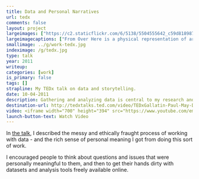 ```yaml
---
title: Data and Personal Narratives
url: tedx
comments: false
layout: project
largeimages: ["https://c2.staticflickr.com/6/5138/5504555642_c59d818987_b.jpg","https://c2.staticflickr.com/6/5100/5474479004_6b035f38bb_b.jpg","https://c2.staticflickr.com/6/5288/5284583914_fa9222ae3d_b.jpg"]
largeimagecaptions: ["From Over Here is a physical representation of articles from the New York Times from 1992-2010. Each card represents a month of articles about, or related to Ireland. The people and topics of the articles from that month are etched on each card. ","Radial diagram. Mentions of cancer (blue), and AIDS (red) in the New York Times, 1981-2010","Seasonally adjusted standardised unemployment rate in Ireland, by month, from 1981-2010. Lighter regions show lower % unemployment. Darker regions show higher % unemployment."]
smallimage: ../g/work-tedx.jpg
indeximage: /g/tedx.jpg
type: talk
year: 2011
writeup: 
categories: [work]
is_primary: false
tags: []
strapline: My TEDx talk on data and storytelling.
date: 10-04-2011
description: Gathering and analyzing data is central to my research and design projects. In 2011 I worked on a number of projects that took large sets of data related to Ireland, where I'm from, and expressed those datasets as sculptures, graphics and stories. I <a href="http://tedxtalks.ted.com/video/TEDxGallatin-Paul-May-Data-Repr">gave a TEDx talk</a> at NYU's Gallatin School about this work. 
destination-url: http://tedxtalks.ted.com/video/TEDxGallatin-Paul-May-Data-Repr
video: <iframe width="700" height="394" src="https://www.youtube.com/embed/rTxhkTUDRis" frameborder="0" allowfullscreen></iframe>
launch-button-text: Watch Video
---
```

In <a href="http://tedxtalks.ted.com/video/TEDxGallatin-Paul-May-Data-Repr">the talk</a>, I described the messy and ethically fraught process of working with data - and the rich sense of personal meaning I got from doing this sort of work. 

I encouraged people to think about questions and issues that were personally meaningful to them, and then to get their hands dirty with datasets and analysis tools freely available online.